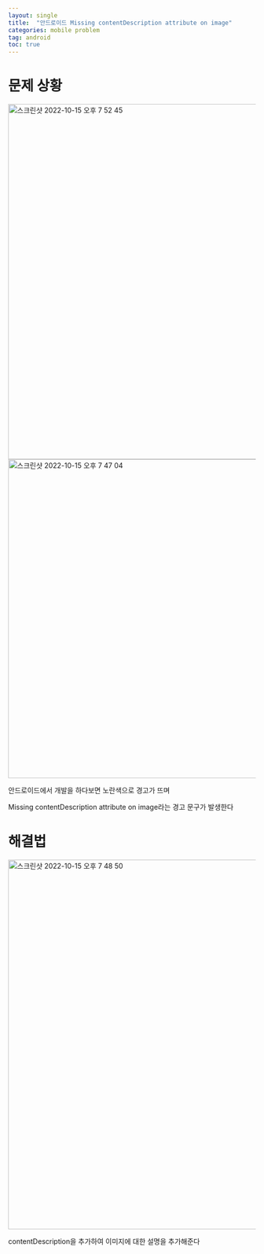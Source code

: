 ```yaml
---
layout: single
title:  "안드로이드 Missing contentDescription attribute on image"
categories: mobile problem
tag: android
toc: true
---
```

# 문제 상황

<img width="723" alt="스크린샷 2022-10-15 오후 7 52 45" src="https://user-images.githubusercontent.com/102157871/195982619-2b020daa-23b6-4099-aa7f-2025b644868d.png">

<img width="649" alt="스크린샷 2022-10-15 오후 7 47 04" src="https://user-images.githubusercontent.com/102157871/195982615-b92fd33e-2650-4df0-bd9e-a5f375234905.png">

안드로이드에서 개발을 하다보면 노란색으로 경고가 뜨며

Missing contentDescription attribute on image라는 
경고 문구가 발생한다

# 해결법

<img width="752" alt="스크린샷 2022-10-15 오후 7 48 50" src="https://user-images.githubusercontent.com/102157871/195982617-a5251d1d-9c00-4ad1-90cc-5cbf0951fcca.png">


contentDescription을 추가하여 이미지에 대한 설명을 추가해준다